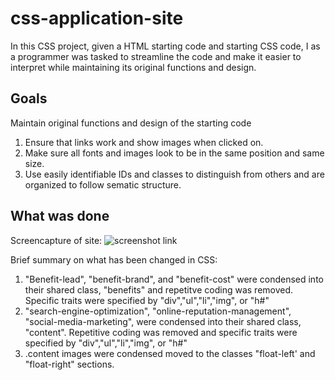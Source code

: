 # css-application-site

In this CSS project, given a HTML starting code and starting CSS code, I as a programmer was tasked to streamline the code and make it easier to interpret while maintaining its original functions and design. 

## Goals
 Maintain original functions and design of the starting code
1. Ensure that links work and show images when clicked on.
2. Make sure all fonts and images look to be in the same position and same size.
3. Use easily identifiable IDs and classes to distinguish from others and are organized to follow sematic structure.

## What was done

Screencapture of site: 
![screenshot link](/classwork/week-1/css-application-site/assets/images/horiseon-html-page-screenshot.jpg)

Brief summary on what has been changed in CSS:
1. "Benefit-lead", "benefit-brand", and "benefit-cost" were condensed into their shared class, "benefits" and repetitve coding was removed. Specific traits were specified by "div","ul","li","img", or "h#"
2. "search-engine-optimization", "online-reputation-management", "social-media-marketing", were condensed into their shared class, "content". Repetitive coding was removed and specific traits were specified by "div","ul","li","img", or "h#"
3. .content images were condensed moved to the classes "float-left' and "float-right" sections. 
